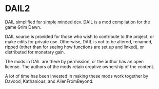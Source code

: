 # DAIL2
DAIL simplified for simple minded dev. DAIL is a mod compilation for the game Grim Dawn.

DAIL source is provided for those who wish to contribute to the project, or make edits for private use.
Otherwise, DAIL is not to be altered, renamed, ripped (other than for seeing how functions are set up and linked), 
or distributed for monetary gain.

The mods in DAIL are there by permission, or the author has an open license. The authors of the mods retain
creative ownership of the content.

A lot of time has been invested in making these mods work together by Davood, Kathanious, and AlienFromBeyond.
